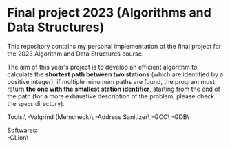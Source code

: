 # Final project 2023 (Algorithms and Data Structures)

<p>This repository contains my personal implementation of the final project for the 2023 Algorithm and Data Structures course.

The aim of this year's project is to develop an efficient algorithm to calculate the **shortest path between two stations** (which are identified by a positive integer); if multiple minumum paths are found, the program must return **the one with the smallest station identifier**, starting from the end of the path (for a more exhaustive description of the problem, please check the `specs` directory).</p>

<p>
  Tools:\
  -Valgrind (Memcheck)\
  -Address Sanitizer\
  -GCC\
  -GDB\

  Softwares:\
  -CLion\
</p>
